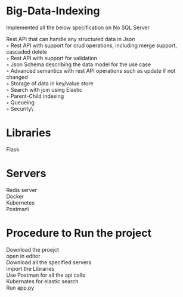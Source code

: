 # Big-Data-Indexing

Implemented all the below specification on No SQL Server 

 Rest API that can handle any structured data in Json\
◦ Rest API with support for crud operations, including merge support, cascaded delete\
◦ Rest API with support for validation\
◦ Json Schema describing the data model for the use case\
◦ Advanced semantics with rest API operations such as update if not changed\
◦ Storage of data in key/value store\
◦ Search with join using Elastic\
◦ Parent-Child indexing\
◦ Queueing\
◦ Security\


# Libraries
Flask
# Servers
Redis server\
Docker \
Kubernetes \
Postman\

# Procedure to Run the project 
Download the proejct \
open in editor\
Download all the specified servers \
import the Libraries \
Use Postman for all the api calls \
Kubernates for elastic search \
Run app.py
